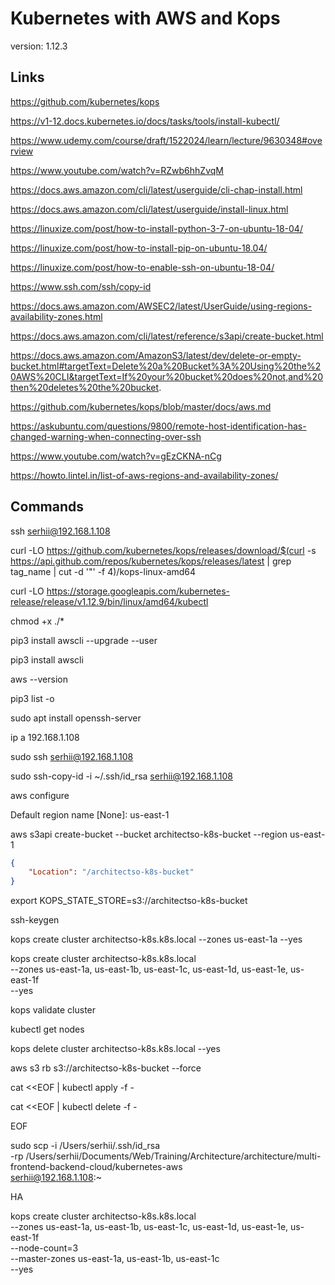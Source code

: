 # Kubernetes with AWS and Kops

version: 1.12.3


## Links

https://github.com/kubernetes/kops

https://v1-12.docs.kubernetes.io/docs/tasks/tools/install-kubectl/

https://www.udemy.com/course/draft/1522024/learn/lecture/9630348#overview

https://www.youtube.com/watch?v=RZwb6hhZvqM

https://docs.aws.amazon.com/cli/latest/userguide/cli-chap-install.html

https://docs.aws.amazon.com/cli/latest/userguide/install-linux.html

https://linuxize.com/post/how-to-install-python-3-7-on-ubuntu-18-04/

https://linuxize.com/post/how-to-install-pip-on-ubuntu-18.04/

https://linuxize.com/post/how-to-enable-ssh-on-ubuntu-18-04/

https://www.ssh.com/ssh/copy-id

https://docs.aws.amazon.com/AWSEC2/latest/UserGuide/using-regions-availability-zones.html

https://docs.aws.amazon.com/cli/latest/reference/s3api/create-bucket.html

https://docs.aws.amazon.com/AmazonS3/latest/dev/delete-or-empty-bucket.html#targetText=Delete%20a%20Bucket%3A%20Using%20the%20AWS%20CLI&targetText=If%20your%20bucket%20does%20not,and%20then%20deletes%20the%20bucket.

https://github.com/kubernetes/kops/blob/master/docs/aws.md

https://askubuntu.com/questions/9800/remote-host-identification-has-changed-warning-when-connecting-over-ssh

https://www.youtube.com/watch?v=gEzCKNA-nCg

https://howto.lintel.in/list-of-aws-regions-and-availability-zones/


## Commands

ssh serhii@192.168.1.108

curl -LO https://github.com/kubernetes/kops/releases/download/$(curl -s https://api.github.com/repos/kubernetes/kops/releases/latest | grep tag_name | cut -d '"' -f 4)/kops-linux-amd64

curl -LO https://storage.googleapis.com/kubernetes-release/release/v1.12.9/bin/linux/amd64/kubectl

chmod +x ./*

pip3 install awscli --upgrade --user

pip3 install awscli

aws --version

pip3 list -o


sudo apt install openssh-server

ip a
192.168.1.108

sudo ssh serhii@192.168.1.108

sudo ssh-copy-id -i ~/.ssh/id_rsa serhii@192.168.1.108


aws configure

Default region name [None]: us-east-1


aws s3api create-bucket --bucket architectso-k8s-bucket --region us-east-1

```json
{
    "Location": "/architectso-k8s-bucket"
}
```

export KOPS_STATE_STORE=s3://architectso-k8s-bucket


ssh-keygen


kops create cluster architectso-k8s.k8s.local --zones us-east-1a --yes

kops create cluster architectso-k8s.k8s.local \
    --zones us-east-1a, us-east-1b, us-east-1c, us-east-1d, us-east-1e, us-east-1f \
    --yes


kops validate cluster

kubectl get nodes


kops delete cluster architectso-k8s.k8s.local --yes

aws s3 rb s3://architectso-k8s-bucket --force


cat <<EOF | kubectl apply -f -

cat <<EOF | kubectl delete -f -

EOF



sudo scp -i /Users/serhii/.ssh/id_rsa \
  -rp /Users/serhii/Documents/Web/Training/Architecture/architecture/multi-frontend-backend-cloud/kubernetes-aws \
  serhii@192.168.1.108:~



HA

kops create cluster architectso-k8s.k8s.local \
      --zones us-east-1a, us-east-1b, us-east-1c, us-east-1d, us-east-1e, us-east-1f \
      --node-count=3 \
      --master-zones us-east-1a, us-east-1b, us-east-1c \
      --yes



